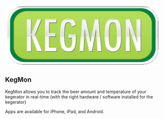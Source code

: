 ![Logo](images/kegmon_logo.png)

## KegMon

KegMon allows you to track the beer amount and temperature of your kegerator in real-time (with the right hardware / software installed for the kegerator)

Apps are available for iPhone, iPad, and Android.
